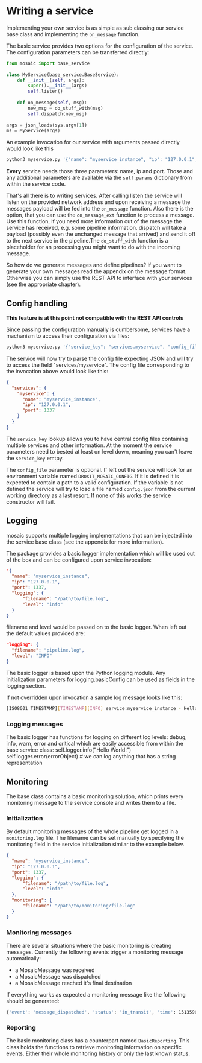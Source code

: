# Writing a service

Implementing your own service is as simple as sub classing our service base class and implementing the `on_message` function.

The basic service provides two options for the configuration of the service. The configuration parameters can be transferred directly:

```python
from mosaic import base_service
 
class MyService(base_service.BaseService):
    def __init__(self, args):
        super().__init__(args)
        self.listen()
 
    def on_message(self, msg):
        new_msg = do_stuff_with(msg)
        self.dispatch(new_msg)
 
args = json_loads(sys.argv[1])
ms = MyService(args)
```

An example invocation for our service with arguments passed directly would look like this

```bash
python3 myservice.py '{"name": "myservice_instance", "ip": "127.0.0.1", "port": 1337}'
```

**Every** service needs those three parameters: name, ip and port. Those and any additional parameters are available via the `self.params` dictionary from within the service code.

That's all there is to writing services. After calling listen the service will listen on the provided network address and upon receiving a message the messages payload will be fed into the `on_message` function. Also there is the option, that you can use the `on_message_ext` function to process a message. Use this function, if you need more information out of the message the service has received, e.g. some pipeline information. dispatch will take a payload (possibly even the unchanged message that arrived) and send it off to the next service in the pipeline.The `do_stuff_with` function is a placeholder for an processing you might want to do with the incoming message.

So how do we generate messages and define pipelines? If you want to generate your own messages read the appendix on the message format. Otherwise you can simply use the REST-API to interface with your services (see the appropriate chapter).

## Config handling

**This feature is at this point not compatible with the REST API controls**

Since passing the configuration manually is cumbersome, services have a machanism to access their configuration via files:

```bash
python3 myservice.py '{"service_key": "services.myservice", "config_file": "/path/to/config.json"}'
```

The service will now try to parse the config file expecting JSON and will try to access the field "services/myservice". The config file corresponding to the invocation above would look like this:

```json
{
  "services": {
    "myservice": {
      "name": "myservice_instance",
      "ip": "127.0.0.1",
      "port": 1337
    }
  }
}
```

The `service_key` lookup allows you to have central config files containing multiple services and other information. At the moment the service parameters need to bested at least on level down, meaning you can't leave
the `service_key` emtpy.

The `config_file` parameter is optional. If left out the service will look for an environment variable named `DROXIT_MOSAIC_CONFIG`. If it is defined it is expected to contain a path to a valid configuration.
If the variable is not defined the service will try to load a file named `config.json` from the current working directory as a last resort. If none of this works the service constructor will fail.

## Logging

mosaic supports multiple logging implementations that can be injected into the service base class (see the appendix for more information).

The package provides a basic logger implementation which will be used out of the box and can be configured upon service invocation:

```json
'{
  "name": "myservice_instance",
  "ip": "127.0.0.1",
  "port": 1337,
  "logging": {
      "filename": "/path/to/file.log",
      "level": "info"
  }
}
```

filename and level would be passed on to the basic logger. When left out the default values provided are:

```json
"logging": {
  "filename": "pipeline.log",
  "level": "INFO"
}
```

The basic logger is based upon the Python logging module. Any initialization parameters for logging.basicConfig can be used as fields in the logging section.

If not overridden upon invocation a sample log message looks like this:

```bash
[ISO8601 TIMESTAMP][TIMESTAMP][INFO] service:myservice_instance - Hello World!
```

### Logging messages

The basic logger has functions for logging on different log levels: debug, info, warn, error and critical which are easily accessible from within the base service class:
self.logger.info("Hello World!")
self.logger.error(errorObject) # we can log anything that has a string representation

## Monitoring

The base class contains a basic monitoring solution, which prints every monitoring message to the service console and writes them to a file. 

### Initialization

By default monitoring messages of the whole pipeline get logged in a `monitoring.log` file. The filename can be set manually by specifying the monitoring field in the service initialization similar to the example below.

```json
{
  "name": "myservice_instance",
  "ip": "127.0.0.1",
  "port": 1337,
  "logging": {
      "filename": "/path/to/file.log",
      "level": "info"
  },
  "monitoring": {
      "filename": "/path/to/monitoring/file.log"
  }
}
```

### Monitoring messages

There are several situations where the basic monitoring is creating messages. Currently the following events trigger a monitoring message automatically:

* a MosaicMessage was received
* a MosaicMessage was dispatched
* a MosaicMessage reached it's final destination

If everything works as expected a monitoring message like the following should be generated:

```bash
{'event': 'message_dispatched', 'status': 'in_transit', 'time': 1513596460.0961697, 'args': {'service_name': 'service1', 'message_id': 'dfa156e3-a8f6-4968-a255-ebd44e41d846', 'destination': '127.0.0.1:10000'}}
```

### Reporting

The basic monitoring class has a counterpart named `BasicReporting`. This class holds the functions to retrieve monitoring information on specific events. Either their whole monitoring history or only the last
known status.
